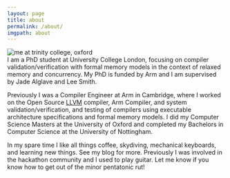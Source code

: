```yaml
---
layout: page
title: about
permalink: /about/
imgpath: about
---
```


<img class="col one right" src="/img/{{ page.imgpath }}/prof_pic.jpg" alt="me at trinity college, oxford">

<br/>
I am a PhD student at University College London, focusing on compiler validation/verification with formal memory models in the context of relaxed memory and concurrency. My PhD is funded by Arm and I am supervised by Jade Alglave and Lee Smith.

Previously I was a Compiler Engineer at Arm in Cambridge, where I worked on the Open Source [LLVM](https://llvm.org/) compiler, Arm Compiler, and system validation/verification, and testing of compilers using executable architecture specifications and formal memory models. I did my Computer Science Masters at the University of Oxford and completed my Bachelors in Computer Science at the University of Nottingham.

In my spare time I like all things coffee, skydiving, mechanical keyboards, and learning new things. See my blog for more. Previously I was involved in the hackathon community and I used to play guitar. Let me know if you know how to get out of the minor pentatonic rut!



